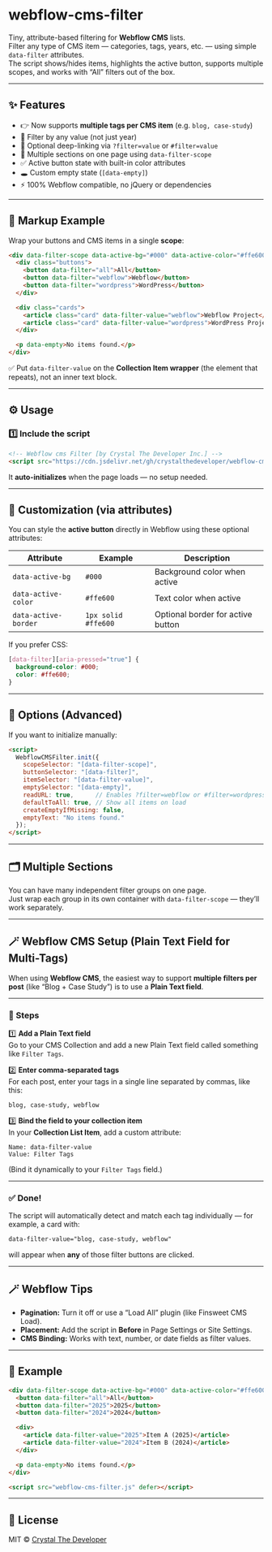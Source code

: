 # webflow-cms-filter

Tiny, attribute-based filtering for **Webflow CMS** lists.  
Filter any type of CMS item — categories, tags, years, etc. — using simple `data-filter` attributes.  
The script shows/hides items, highlights the active button, supports multiple scopes, and works with “All” filters out of the box.

---

## ✨ Features
- 👉 Now supports **multiple tags per CMS item** (e.g. `blog, case-study`)
- 🔘 Filter by any value (not just year)
- 🧭 Optional deep-linking via `?filter=value` or `#filter=value`
- 🧩 Multiple sections on one page using `data-filter-scope`
- ✅ Active button state with built-in color attributes
- 🕳️ Custom empty state (`[data-empty]`)
- ⚡ 100% Webflow compatible, no jQuery or dependencies

---

## 🧱 Markup Example

Wrap your buttons and CMS items in a single **scope**:

```html
<div data-filter-scope data-active-bg="#000" data-active-color="#ffe600">
  <div class="buttons">
    <button data-filter="all">All</button>
    <button data-filter="webflow">Webflow</button>
    <button data-filter="wordpress">WordPress</button>
  </div>

  <div class="cards">
    <article class="card" data-filter-value="webflow">Webflow Project</article>
    <article class="card" data-filter-value="wordpress">WordPress Project</article>
  </div>

  <p data-empty>No items found.</p>
</div>
```

✅ Put `data-filter-value` on the **Collection Item wrapper** (the element that repeats), not an inner text block.

---

## ⚙️ Usage

### 1️⃣ Include the script
```html
<!-- Webflow cms Filter [by Crystal The Developer Inc.] -->
<script src="https://cdn.jsdelivr.net/gh/crystalthedeveloper/webflow-cms-filter@v1.0.2/webflow-cms-filter.js" defer></script>
```
It **auto-initializes** when the page loads — no setup needed.

---

## 🎨 Customization (via attributes)
You can style the **active button** directly in Webflow using these optional attributes:

| Attribute | Example | Description |
|------------|----------|-------------|
| `data-active-bg` | `#000` | Background color when active |
| `data-active-color` | `#ffe600` | Text color when active |
| `data-active-border` | `1px solid #ffe600` | Optional border for active button |

If you prefer CSS:
```css
[data-filter][aria-pressed="true"] {
  background-color: #000;
  color: #ffe600;
}
```

---

## 🧩 Options (Advanced)
If you want to initialize manually:

```html
<script>
  WebflowCMSFilter.init({
    scopeSelector: "[data-filter-scope]",
    buttonSelector: "[data-filter]",
    itemSelector: "[data-filter-value]",
    emptySelector: "[data-empty]",
    readURL: true,      // Enables ?filter=webflow or #filter=wordpress
    defaultToAll: true, // Show all items on load
    createEmptyIfMissing: false,
    emptyText: "No items found."
  });
</script>
```

---

## 🗂️ Multiple Sections

You can have many independent filter groups on one page.  
Just wrap each group in its own container with `data-filter-scope` — they’ll work separately.

---

## 🪄 Webflow CMS Setup (Plain Text Field for Multi-Tags)

When using **Webflow CMS**, the easiest way to support **multiple filters per post** (like “Blog + Case Study”) is to use a **Plain Text field**.

---

### 🧱 Steps

1️⃣ **Add a Plain Text field**  
Go to your CMS Collection and add a new Plain Text field called something like `Filter Tags`.

2️⃣ **Enter comma-separated tags**  
For each post, enter your tags in a single line separated by commas, like this:

```
blog, case-study, webflow
```

3️⃣ **Bind the field to your collection item**  
In your **Collection List Item**, add a custom attribute:

```
Name: data-filter-value
Value: Filter Tags
```

(Bind it dynamically to your `Filter Tags` field.)

---

### ✅ Done!
The script will automatically detect and match each tag individually — for example, a card with:

```html
data-filter-value="blog, case-study, webflow"
```

will appear when **any** of those filter buttons are clicked.

---

## 🪄 Webflow Tips

- **Pagination:** Turn it off or use a “Load All” plugin (like Finsweet CMS Load).  
- **Placement:** Add the script in **Before </body>** in Page Settings or Site Settings.  
- **CMS Binding:** Works with text, number, or date fields as filter values.

---

## 🧩 Example

```html
<div data-filter-scope data-active-bg="#000" data-active-color="#ffe600">
  <button data-filter="all">All</button>
  <button data-filter="2025">2025</button>
  <button data-filter="2024">2024</button>

  <div>
    <article data-filter-value="2025">Item A (2025)</article>
    <article data-filter-value="2024">Item B (2024)</article>
  </div>

  <p data-empty>No items found.</p>
</div>

<script src="webflow-cms-filter.js" defer></script>
```

---

## 📜 License
MIT © [Crystal The Developer](https://www.crystalthedeveloper.ca)

